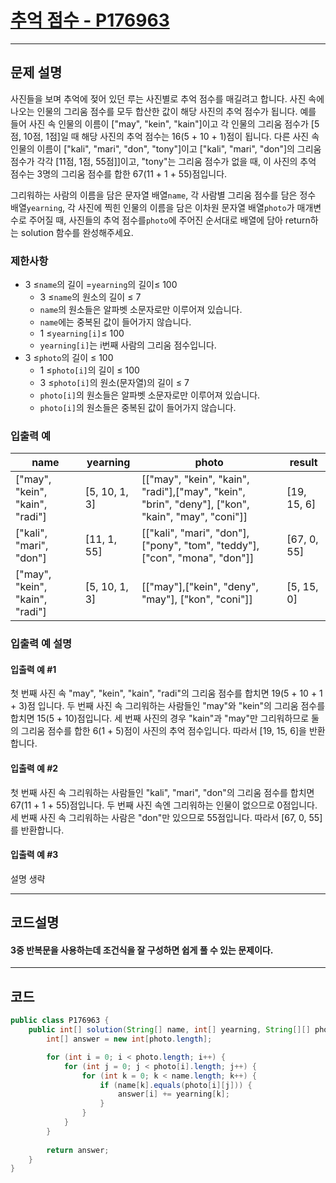 # [추억 점수 - P176963](https://school.programmers.co.kr/learn/courses/30/lessons/176963)

----

## 문제 설명

사진들을 보며 추억에 젖어 있던 루는 사진별로 추억 점수를 매길려고 합니다. 사진 속에 나오는 인물의 그리움 점수를 모두 합산한 값이 해당 사진의 추억 점수가 됩니다. 예를 들어 사진 속 인물의
이름이 ["may", "kein", "kain"]이고 각 인물의 그리움 점수가 [5점, 10점, 1점]일 때 해당 사진의 추억 점수는 16(5 + 10 + 1)점이 됩니다. 다른 사진 속 인물의
이름이 ["kali", "mari", "don", "tony"]이고 ["kali", "mari", "don"]의 그리움 점수가 각각 [11점, 1점, 55점]]이고, "tony"는 그리움 점수가 없을 때, 이 사진의
추억 점수는 3명의 그리움 점수를 합한 67(11 + 1 + 55)점입니다.

그리워하는 사람의 이름을 담은 문자열 배열`name`, 각 사람별 그리움 점수를 담은 정수 배열`yearning`, 각 사진에 찍힌 인물의 이름을 담은 이차원 문자열 배열`photo`가 매개변수로 주어질 때,
사진들의 추억 점수를`photo`에 주어진 순서대로 배열에 담아 return하는 solution 함수를 완성해주세요.

### 제한사항

- 3 ≤`name`의 길이 =`yearning`의 길이≤ 100
    - 3 ≤`name`의 원소의 길이 ≤ 7
    - `name`의 원소들은 알파벳 소문자로만 이루어져 있습니다.
    - `name`에는 중복된 값이 들어가지 않습니다.
    - 1 ≤`yearning[i]`≤ 100
    - `yearning[i]`는 i번째 사람의 그리움 점수입니다.
- 3 ≤`photo`의 길이 ≤ 100
    - 1 ≤`photo[i]`의 길이 ≤ 100
    - 3 ≤`photo[i]`의 원소(문자열)의 길이 ≤ 7
    - `photo[i]`의 원소들은 알파벳 소문자로만 이루어져 있습니다.
    - `photo[i]`의 원소들은 중복된 값이 들어가지 않습니다.

### 입출력 예

| name                            | yearning      | photo                                                                                             | result      |
|---------------------------------|---------------|---------------------------------------------------------------------------------------------------|-------------|
| ["may", "kein", "kain", "radi"] | [5, 10, 1, 3] | [["may", "kein", "kain", "radi"],["may", "kein", "brin", "deny"], ["kon", "kain", "may", "coni"]] | [19, 15, 6] |
| ["kali", "mari", "don"]         | [11, 1, 55]   | [["kali", "mari", "don"], ["pony", "tom", "teddy"], ["con", "mona", "don"]]                       | [67, 0, 55] |
| ["may", "kein", "kain", "radi"] | [5, 10, 1, 3] | [["may"],["kein", "deny", "may"], ["kon", "coni"]]                                                | [5, 15, 0]  |

### 입출력 예 설명

#### 입출력 예 #1

첫 번째 사진 속 "may", "kein", "kain", "radi"의 그리움 점수를 합치면 19(5 + 10 + 1 + 3)점 입니다. 두 번째 사진 속 그리워하는 사람들인 "may"와 "kein"의 그리움
점수를 합치면 15(5 + 10)점입니다. 세 번째 사진의 경우 "kain"과 "may"만 그리워하므로 둘의 그리움 점수를 합한 6(1 + 5)점이 사진의 추억 점수입니다. 따라서 [19, 15, 6]을 반환합니다.

#### 입출력 예 #2

첫 번째 사진 속 그리워하는 사람들인 "kali", "mari", "don"의 그리움 점수를 합치면 67(11 + 1 + 55)점입니다. 두 번째 사진 속엔 그리워하는 인물이 없으므로 0점입니다. 세 번째 사진 속
그리워하는 사람은 "don"만 있으므로 55점입니다. 따라서 [67, 0, 55]를 반환합니다.

#### 입출력 예 #3

설명 생략

----

## 코드설명

#### 3중 반복문을 사용하는데 조건식을 잘 구성하면 쉽게 풀 수 있는 문제이다.

----

## 코드

```` java
public class P176963 {
    public int[] solution(String[] name, int[] yearning, String[][] photo) {
        int[] answer = new int[photo.length];

        for (int i = 0; i < photo.length; i++) {
            for (int j = 0; j < photo[i].length; j++) {
                for (int k = 0; k < name.length; k++) {
                    if (name[k].equals(photo[i][j])) {
                        answer[i] += yearning[k];
                    }
                }
            }
        }
        
        return answer;
    }
}
````